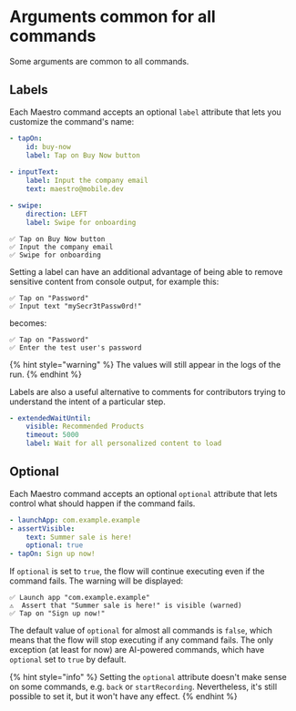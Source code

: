 # Arguments common for all commands

Some arguments are common to all commands.

## Labels

Each Maestro command accepts an optional `label` attribute that lets you
customize the command's name:

```yaml
- tapOn:
    id: buy-now
    label: Tap on Buy Now button
    
- inputText:
    label: Input the company email
    text: maestro@mobile.dev

- swipe:
    direction: LEFT
    label: Swipe for onboarding
```

```
✅ Tap on Buy Now button
✅ Input the company email
✅ Swipe for onboarding
```

Setting a label can have an additional advantage of being able to remove
sensitive content from console output, for example this:

```
✅ Tap on "Password"
✅ Input text "mySecr3tPassw0rd!"
```

becomes:

```
✅ Tap on "Password"
✅ Enter the test user's password
```

{% hint style="warning" %}
The values will still appear in the logs of the run.
{% endhint %}

Labels are also a useful alternative to comments for contributors trying to
understand the intent of a particular step.

```yaml
- extendedWaitUntil:
    visible: Recommended Products
    timeout: 5000
    label: Wait for all personalized content to load
```

## Optional

Each Maestro command accepts an optional `optional` attribute that lets control
what should happen if the command fails.

```yaml
- launchApp: com.example.example
- assertVisible:
    text: Summer sale is here!
    optional: true
- tapOn: Sign up now!
```

If `optional` is set to `true`, the flow will continue executing even if the
command fails. The warning will be displayed:

```
✅ Launch app "com.example.example"
⚠️  Assert that "Summer sale is here!" is visible (warned)
✅ Tap on "Sign up now!"
```

The default value of `optional` for almost all commands is `false`, which means
that the flow will stop executing if any command fails. The only exception (at
least for now) are AI-powered commands, which have `optional` set to `true` by
default.

{% hint style="info" %}
Setting the `optional` attribute doesn't make sense on some commands, e.g.
`back` or `startRecording`. Nevertheless, it's still possible to set it, but it
won't have any effect.
{% endhint %}

